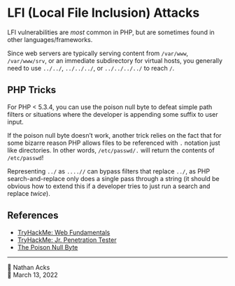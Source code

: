 # LFI (Local File Inclusion) Attacks

LFI vulnerabilities are *most* common in PHP, but are sometimes found in other languages/frameworks.

Since web servers are typically serving content from `/var/www`, `/var/www/srv`, or an immediate subdirectory for virtual hosts, you generally need to use `../../`, `../../../`, or `../../../../` to reach `/`.

## PHP Tricks

For PHP < 5.3.4, you can use the poison null byte to defeat simple path filters or situations where the developer is appending some suffix to user input.

If the poison null byte doesn’t work, another trick relies on the fact that for some bizarre reason PHP allows files to be referenced with `.` notation just like directories. In other words, `/etc/passwd/.` will return the contents of `/etc/passwd`!

Representing `../` as `....//` can bypass filters that replace `../`, as PHP search-and-replace only does a single pass through a string (it should be obvious how to extend this if a developer tries  to just run a search and replace *twice*).

## References

* [TryHackMe: Web Fundamentals](tryhackme-web-fundamentals.md)
* [TryHackMe: Jr. Penetration Tester](tryhackme-jr-penetration-tester.md)
* [The Poison Null Byte](poison-null-byte.md)

- - - -

<span aria-hidden="true">👤</span> Nathan Acks  
<span aria-hidden="true">📅</span> March 13, 2022

